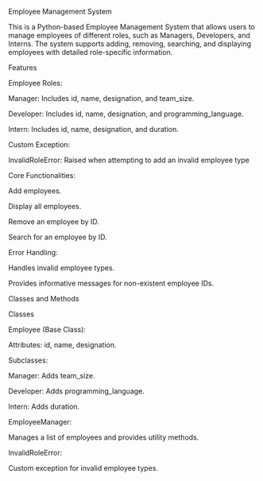 Employee Management System

This is a Python-based Employee Management System that allows users to manage employees of different roles, such as Managers, Developers, and Interns. The system supports adding, removing, searching, and displaying employees with detailed role-specific information.

Features

Employee Roles:

Manager: Includes id, name, designation, and team_size.

Developer: Includes id, name, designation, and programming_language.

Intern: Includes id, name, designation, and duration.

Custom Exception:

InvalidRoleError: Raised when attempting to add an invalid employee type

Core Functionalities:

Add employees.

Display all employees.

Remove an employee by ID.

Search for an employee by ID.

Error Handling:

Handles invalid employee types.

Provides informative messages for non-existent employee IDs.

Classes and Methods

Classes

Employee (Base Class):

Attributes: id, name, designation.

Subclasses:

Manager: Adds team_size.

Developer: Adds programming_language.

Intern: Adds duration.

EmployeeManager:

Manages a list of employees and provides utility methods.

InvalidRoleError:

Custom exception for invalid employee types.